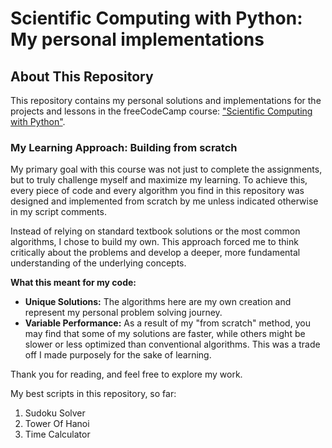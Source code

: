 # Scientific Computing with Python: My personal implementations

## About This Repository

This repository contains my personal solutions and implementations for the projects and lessons in the freeCodeCamp course: ["Scientific Computing with Python"](https://www.freecodecamp.org/learn/scientific-computing-with-python/).

### My Learning Approach: Building from scratch

My primary goal with this course was not just to complete the assignments, but to truly challenge myself and maximize my learning. To achieve this, every piece of code and every algorithm you find in this repository was designed and implemented from scratch by me unless indicated otherwise in my script comments.

Instead of relying on standard textbook solutions or the most common algorithms, I chose to build my own. This approach forced me to think critically about the problems and develop a deeper, more fundamental understanding of the underlying concepts.

**What this meant for my code:**

*   **Unique Solutions:** The algorithms here are my own creation and represent my personal problem solving journey.
*   **Variable Performance:** As a result of my "from scratch" method, you may find that some of my solutions are faster, while others might be slower or less optimized than conventional algorithms. This was a trade off I made purposely for the sake of learning.

Thank you for reading, and feel free to explore my work.

My best scripts in this repository, so far:
1) Sudoku Solver
2) Tower Of Hanoi
3) Time Calculator